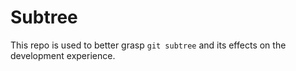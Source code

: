 # Subtree

This repo is used to better grasp `git subtree` and its effects on the development experience.
